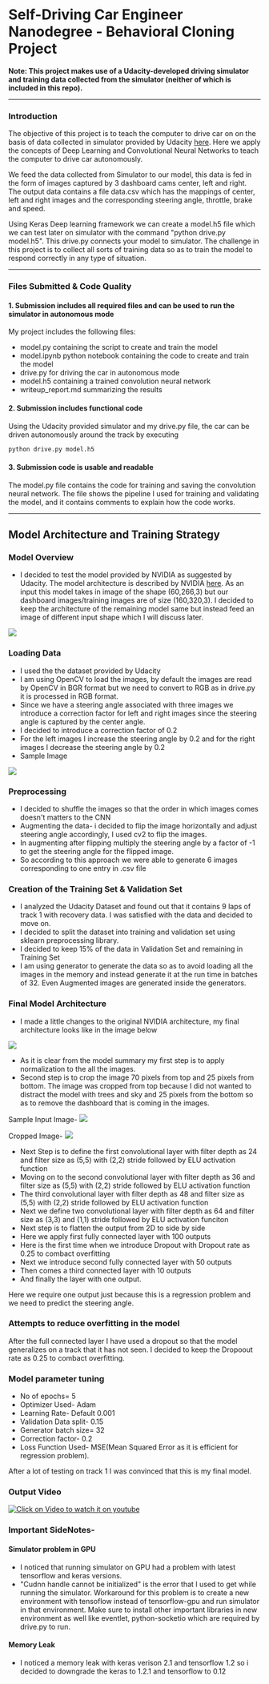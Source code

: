 # Self-Driving Car Engineer Nanodegree - Behavioral Cloning Project

**Note: This project makes use of a Udacity-developed driving simulator and training data collected from the simulator (neither of which is included in this repo).**

---

### Introduction
The objective of this project is to teach the computer to drive car on on the basis of data collected in simulator provided by Udacity [here](.amazonaws.com/video.udacity-data.com/topher/2016/December/584f6edd_data/data.zip). Here we apply the concepts of Deep Learning and Convolutional Neural Networks to teach the computer to drive car autonomously.

We feed the data collected from Simulator to our model, this data is fed in the form of images captured by 3 dashboard cams center, left and right. The output data contains a file data.csv which has the mappings of center, left and right images and the corresponding steering angle, throttle, brake and speed. 

Using Keras Deep learning framework we can create a model.h5 file which we can test later on simulator with the command "python drive.py model.h5". This drive.py connects your model to simulator. The challenge in this project is to collect all sorts of training data so as to train the model to respond correctly in any type of situation.

---

### Files Submitted & Code Quality

#### 1. Submission includes all required files and can be used to run the simulator in autonomous mode

My project includes the following files:
* model.py containing the script to create and train the model
* model.ipynb python notebook containing the code to create and train the model
* drive.py for driving the car in autonomous mode
* model.h5 containing a trained convolution neural network 
* writeup_report.md  summarizing the results

#### 2. Submission includes functional code

Using the Udacity provided simulator and my drive.py file, the car can be driven autonomously around the track by executing 
```sh
python drive.py model.h5
```

#### 3. Submission code is usable and readable

The model.py file contains the code for training and saving the convolution neural network. The file shows the pipeline I used for training and validating the model, and it contains comments to explain how the code works.

---

## Model Architecture and Training Strategy


###  Model Overview

* I decided to test the model provided by NVIDIA as suggested by Udacity. The model architecture is described by NVIDIA [here](https://images.nvidia.com/content/tegra/automotive/images/2016/solutions/pdf/end-to-end-dl-using-px.pdf). As an input this model takes in image of the shape (60,266,3) but our dashboard images/training images are of size (160,320,3). I decided to keep the architecture of the remaining model same but instead feed an image of different input shape which I will discuss later.

<img src="./images/NVIDIA.JPG">

### Loading Data 

* I used the the dataset provided by Udacity
* I am using OpenCV to load the images, by default the images are read by OpenCV in BGR format but we need to convert to RGB as in drive.py it is processed in RGB format.
* Since we have a steering angle associated with three images we introduce a correction factor for left and right images since the steering angle is captured by the center angle.
* I decided to introduce a correction factor of 0.2
* For the left images I increase the steering angle by 0.2 and for the right images I decrease the steering angle by 0.2
* Sample Image
<img src="./images/center_2016_12_01_13_31_15_513.jpg">

### Preprocessing

* I decided to shuffle the images so that the order in which images comes doesn't matters to the CNN
* Augmenting the data- i decided to flip the image horizontally and adjust steering angle accordingly, I used cv2 to flip the images.
* In augmenting after flipping multiply the steering angle by a factor of -1 to get the steering angle for the flipped image.
* So according to this approach we were able to generate 6 images corresponding to one entry in .csv file


### Creation of the Training Set & Validation Set

* I analyzed the Udacity Dataset and found out that it contains 9 laps of track 1 with recovery data. I was satisfied with the data and decided to move on.
* I decided to split the dataset into training and validation set using sklearn preprocessing library.
* I decided to keep 15% of the data in Validation Set and remaining in Training Set
* I am using generator to generate the data so as to avoid loading all the images in the memory and instead generate it at the run time in batches of 32. Even Augmented images are generated inside the generators.

### Final Model Architecture

* I made a little changes to the original NVIDIA architecture, my final architecture looks like in the image below

<img src="./images/mymodel.JPG">

* As it is clear from the model summary my first step is to apply normalization to the all the images.
* Second step is to crop the image 70 pixels from top and 25 pixels from bottom. The image was cropped from top because I did not wanted to distract the model with trees and sky and 25 pixels from the bottom so as to remove the dashboard that is coming in the images.

Sample Input Image-
<img src="./images/center_2016_12_01_13_32_53_357.jpg">   

Cropped Image-
<img src="./images/center_2016_12_01_13_32_53_357_cropped.jpg">


* Next Step is to define the first convolutional layer with filter depth as 24 and filter size as (5,5) with (2,2) stride followed by ELU activation function
* Moving on to the second convolutional layer with filter depth as 36 and filter size as (5,5) with (2,2) stride followed by ELU activation function 
* The third convolutional layer with filter depth as 48 and filter size as (5,5) with (2,2) stride followed by ELU activation function
* Next we define two convolutional layer with filter depth as 64 and filter size as (3,3) and (1,1) stride followed by ELU activation funciton
* Next step is to flatten the output from 2D to side by side
* Here we apply first fully connected layer with 100 outputs
* Here is the first time when we introduce Dropout with Dropout rate as 0.25 to combact overfitting
* Next we introduce second fully connected layer with 50 outputs
* Then comes a third connected layer with 10 outputs
* And finally the layer with one output.

Here we require one output just because this is a regression problem and we need to predict the steering angle.


### Attempts to reduce overfitting in the model
After the full connected layer I have used a dropout so that the model generalizes on a track that it has not seen. I decided to keep the Dropoout rate as 0.25 to combact overfitting.

### Model parameter tuning

* No of epochs= 5
* Optimizer Used- Adam
* Learning Rate- Default 0.001
* Validation Data split- 0.15
* Generator batch size= 32
* Correction factor- 0.2
* Loss Function Used- MSE(Mean Squared Error as it is efficient for regression problem).

After a lot of testing on track 1 I was convinced that this is my final model.

### Output Video
[![Click on Video to watch it on youtube](./images/2018_02_27_06_26_07_651.jpg)](https://www.youtube.com/watch?v=BMJi_tcetdQ)

### Important SideNotes- 

#### Simulator problem in GPU
* I noticed that running simulator on GPU had a problem with latest tensorflow and keras versions.
* "Cudnn handle cannot be initialized" is the error that I used to get while running the simulator. Workaround for this problem is to create a new environment with tensoflow instead of tensorflow-gpu and run simulator in that environment. Make sure to install other important libraries in new environment as well like eventlet, python-socketio which are required by drive.py to run.

#### Memory Leak
* I noticed a memory leak with keras verison 2.1 and tensorflow 1.2 so i decided to downgrade the keras to 1.2.1 and tensorflow to 0.12


 
